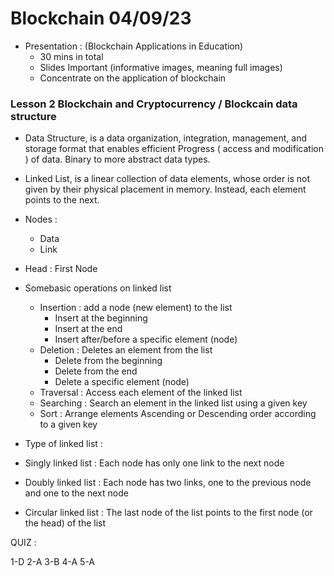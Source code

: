 # Blockchain 04/09/23

- Presentation : (Blockchain Applications in Education)
  - 30 mins in total
  - Slides Important (informative images, meaning full images)
  - Concentrate on the application of blockchain

### Lesson 2 Blockchain and Cryptocurrency / Blockcain data structure

- Data Structure, is a data organization, integration, management, and storage format that enables efficient Progress ( access and modification ) of data. Binary to more abstract data types.
- Linked List, is a linear collection of data elements, whose order is not given by their physical placement in memory. Instead, each element points to the next. 

- Nodes : 
  - Data
  - Link
- Head : First Node

- Somebasic operations on linked list
  - Insertion : add a node (new element) to the list
    - Insert at the beginning
    - Insert at the end
    - Insert after/before a specific element (node)
  - Deletion : Deletes an element from the list
    - Delete from the beginning
    - Delete from the end
    - Delete a specific element (node)
  - Traversal : Access each element of the linked list
  - Searching : Search an element in the linked list using a given key
  - Sort : Arrange elements Ascending or Descending order according to a given key


- Type of linked list :
- Singly linked list : Each node has only one link to the next node
- Doubly linked list : Each node has two links, one to the previous node and one to the next node
- Circular linked list : The last node of the list points to the first node (or the head) of the list



QUIZ :

1-D
2-A
3-B
4-A
5-A